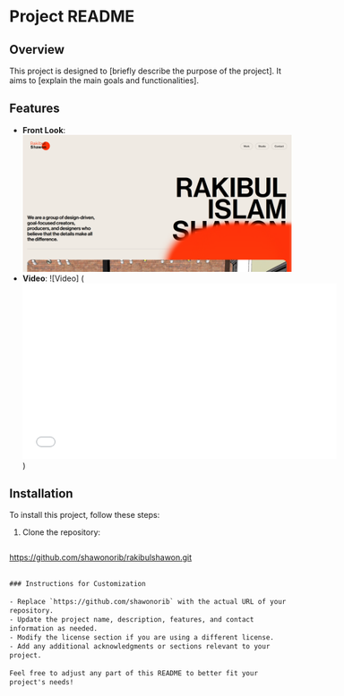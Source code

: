 # Project README

## Overview

This project is designed to [briefly describe the purpose of the project]. It aims to [explain the main goals and functionalities].

## Features

- **Front Look**: ![Screenshot of the application](/projectdemopic.png)
- **Video**: ![Video] (<iframe width="560" height="315" src="/projectdemovideo.mp4" frameborder="0" allowfullscreen></iframe>)

## Installation

To install this project, follow these steps:

1. Clone the repository:
   ```bash
https://github.com/shawonorib/rakibulshawon.git
   ```

### Instructions for Customization

- Replace `https://github.com/shawonorib` with the actual URL of your repository.
- Update the project name, description, features, and contact information as needed.
- Modify the license section if you are using a different license.
- Add any additional acknowledgments or sections relevant to your project.

Feel free to adjust any part of this README to better fit your project's needs!
